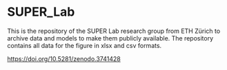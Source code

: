# SUPER_Lab
This is the repository of the SUPER Lab research group from ETH Zürich to archive data and models to make them publicly available. 
The repository contains all data for the figure in xlsx and csv formats.

https://doi.org/10.5281/zenodo.3741428
